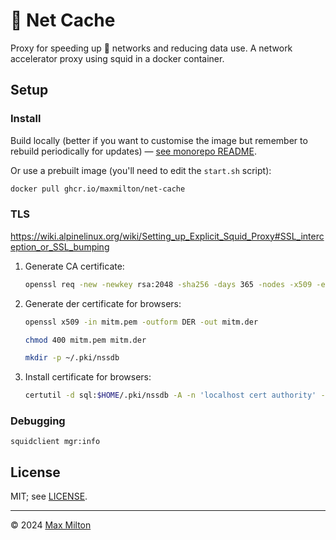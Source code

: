 # 🥅 Net Cache

Proxy for speeding up 💩 networks and reducing data use. A network accelerator proxy using squid in a docker container.

## Setup

### Install

Build locally (better if you want to customise the image but remember to rebuild periodically for updates) — [see monorepo README](https://github.com/MaxMilton/dockerfiles/blob/master/README.md).

Or use a prebuilt image (you'll need to edit the `start.sh` script):

```sh
docker pull ghcr.io/maxmilton/net-cache
```

### TLS

<https://wiki.alpinelinux.org/wiki/Setting_up_Explicit_Squid_Proxy#SSL_interception_or_SSL_bumping>

1. Generate CA certificate:

   ```sh
   openssl req -new -newkey rsa:2048 -sha256 -days 365 -nodes -x509 -extensions v3_ca -keyout mitm.pem  -out mitm.pem
   ```

1. Generate der certificate for browsers:

   ```sh
   openssl x509 -in mitm.pem -outform DER -out mitm.der

   chmod 400 mitm.pem mitm.der

   mkdir -p ~/.pki/nssdb
   ```

1. Install certificate for browsers:

   ```sh
   certutil -d sql:$HOME/.pki/nssdb -A -n 'localhost cert authority' -i mitm.der -t TCP,TCP,TCP
   ```

### Debugging

`squidclient mgr:info`

## License

MIT; see [LICENSE](https://github.com/MaxMilton/dockerfiles/blob/master/LICENSE).

---

© 2024 [Max Milton](https://maxmilton.com)
